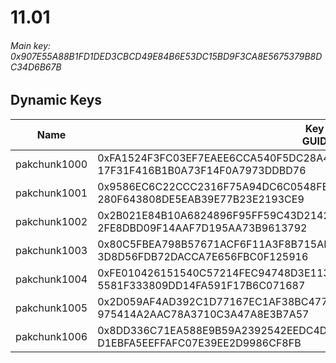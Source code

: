 # 11.01

###### Main key: 0x907E55A88B1FD1DED3CBCD49E84B6E53DC15BD9F3CA8E5675379B8DC34D6B67B

## Dynamic Keys

| Name         | Key<br/>GUID                                                                                            |
|--------------|---------------------------------------------------------------------------------------------------------|
| pakchunk1000 | 0xFA1524F3FC03EF7EAEE6CCA540F5DC28A444A28E6F48F6963C6FB7C714F99C53<br/>17F31F416B1B0A73F14F0A7973DDBD76 |
| pakchunk1001 | 0x9586EC6C22CCC2316F75A94DC6C0548FE3D98899ADA1AFF0725CF6B00390C6E3<br/>280F643808DE5EAB39E77B23E2193CE9 |
| pakchunk1002 | 0x2B021E84B10A6824896F95FF59C43D2142CA933DC6DCCF5FF59E49822F616145<br/>2FE8DBD09F14AAF7D195AA73B9613792 |
| pakchunk1003 | 0x80C5FBEA798B57671ACF6F11A3F8B715AB42538B5D8B58C780948F6DD9CB4D47<br/>3D8D56FDB72DACCA7E656FBC0F125916 |
| pakchunk1004 | 0xFE010426151540C57214FEC94748D3E1133DF568FB867229D998AD0157700187<br/>5581F333809DD14FA591F17B6C071687 |
| pakchunk1005 | 0x2D059AF4AD392C1D77167EC1AF38BC477BEC31198570DC896A801C9811593638<br/>975414A2AAC78A3710C3A47A8E3B7A57 |
| pakchunk1006 | 0x8DD336C71EA588E9B59A2392542EEDC4D8FA1EF585EFFCC2AB8CF1318158C6E8<br/>D1EBFA5EEFFAFC07E39EE2D9986CF8FB |
